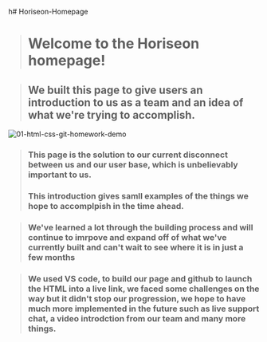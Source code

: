 h# Horiseon-Homepage

><h1>Welcome to the Horiseon homepage!</h1>

><h2>We built this page to give users an introduction to us as a team and an idea of what we're trying to accomplish.</h2>

![01-html-css-git-homework-demo](https://user-images.githubusercontent.com/84356164/128573362-c5574bbd-a643-4e36-be4e-803f98eed562.png)

><h3>This page is the solution to our current disconnect between us and our user base, which is unbelievably important to us.</h3>
><h3>This introduction gives samll examples of the things we hope to accomplpish in the time ahead.</h3>

><h3>We've learned a lot through the building process and will continue to imrpove and expand off of what we've currently built and can't wait to see where it is in just a few months</h3>

><h3>We used VS code, to build our page and github to launch the HTML into a live link, we faced some challenges on the way but it didn't stop our progression, we hope to have much more implemented in the future such as live support chat, a video introdction from our team and many more things.</h3>

>
